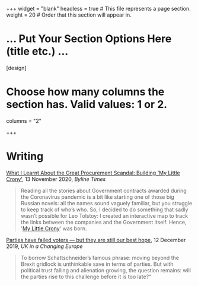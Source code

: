 +++
widget = "blank"
headless = true  # This file represents a page section.
weight = 20  # Order that this section will appear in.
  
# ... Put Your Section Options Here (title etc.) ...
  
[design]
# Choose how many columns the section has. Valid values: 1 or 2.
columns = "2"

+++
    
# Writing
    
[What I Learnt About the Great Procurement Scandal: Building 'My Little Crony'](https://bylinetimes.com/2020/11/13/what-i-learnt-about-the-great-procurement-scandal-building-my-little-crony/), 13 November 2020, _Byline Times_

> Reading all the stories about Government contracts awarded during the Coronavirus pandemic is a bit like starting one of those big Russian novels: all the names sound vaguely familiar, but you struggle to keep track of who’s who. 
So, I decided to do something that sadly wasn’t possible for Leo Tolstoy: I created an interactive map to track the links between the companies and the Government itself. Hence, '[My Little Crony](https://sophieehill.shinyapps.io/my-little-crony/)' was born.


[Parties have failed voters — but they are still our best hope](https://ukandeu.ac.uk/parties-have-failed-voters-but-they-are-still-our-best-hope/), 12 December 2019, _UK in a Changing Europe_

 > To borrow Schattschneider’s famous phrase: moving beyond the Brexit gridlock is unthinkable save in terms of parties. But with political trust falling and alienation growing, the question remains: will the parties rise to this challenge before it is too late?"
    
    